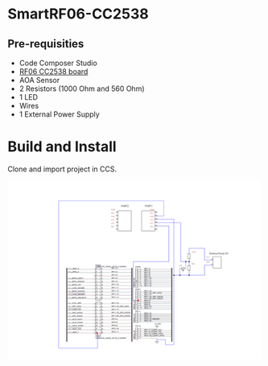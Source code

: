 SmartRF06-CC2538
================


Pre-requisities
---------------

- Code Composer Studio
- [RF06 CC2538 board](http://www.ti.com/tool/cc2538dk)
- AOA Sensor
- 2 Resistors (1000 Ohm and 560 Ohm)
- 1 LED
- Wires
- 1 External Power Supply

Build and Install
=================

Clone and import project in CCS.

![Schematics](Documentation/BMO.png)
